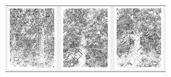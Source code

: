 
<div>
  <style>
table { border: 2px soloid black; }
  
</style>
<table bgcolor="#eee" cellpadding="4" cellspacing="3">
  <tr>
    <td bgcolor="#eee">
      <a href="http://jccarius.art/~/15-08-2020-10" target="view">
        <img src="300x/15-08-2020-10-300x.png" />
      </a>
    </td>
    <td bgcolor="#eee">
      <a href="http://jccarius.art/~/15-08-2020-24" target="view">
        <img src="300x/15-08-2020-24-300x.png" />
      </a>
    </td>
    <td bgcolor="#eee">
      <a href="http://jccarius.art/~/15-08-2020-22" target="view">
        <img src="300x/15-08-2020-22-300x.png" />
      </a>      
    </td>
  </tr>
</table>
</div>
